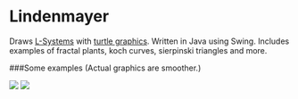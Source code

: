 Lindenmayer
=
Draws [L-Systems](http://en.wikipedia.org/wiki/L-systems) with [turtle graphics](http://en.wikipedia.org/wiki/Turtle_graphics). Written in Java using Swing.
Includes examples of fractal plants, koch curves, sierpinski triangles and more.

###Some examples
(Actual graphics are smoother.)

![](http://i.minus.com/iVXDbBlXBVx6B.gif)
![](http://i.minus.com/ibxukzAzfzw6Qm.gif)